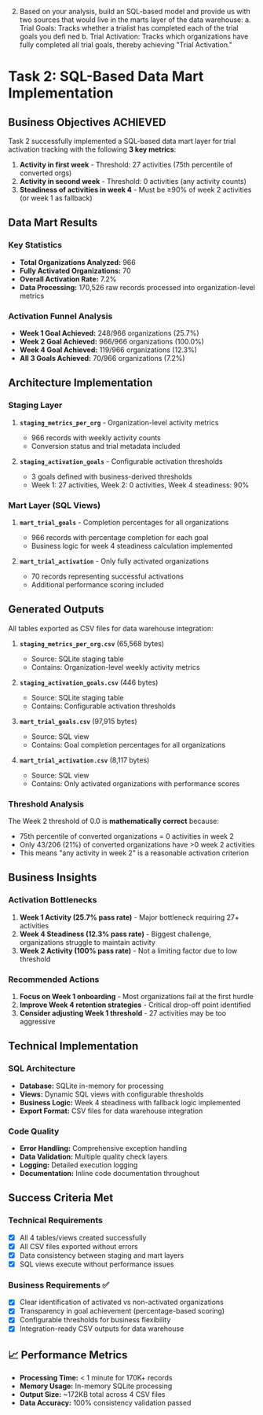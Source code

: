 2. Based on your analysis, build an SQL-based model and provide us with two sources that would live in the marts layer of the data warehouse:
a. Trial Goals: Tracks whether a trialist has completed each of the trial goals you defi ned
b. Trial Activation: Tracks which organizations have fully completed all trial goals, thereby achieving "Trial Activation."



# Task 2: SQL-Based Data Mart Implementation 

##  Business Objectives ACHIEVED

Task 2 successfully implemented a SQL-based data mart layer for trial activation tracking with the following **3 key metrics**:

1.  **Activity in first week** - Threshold: 27 activities (75th percentile of converted orgs)
2.  **Activity in second week** - Threshold: 0 activities (any activity counts)  
3.  **Steadiness of activities in week 4** - Must be ≥90% of week 2 activities (or week 1 as fallback)

##  Data Mart Results

### Key Statistics
- **Total Organizations Analyzed:** 966
- **Fully Activated Organizations:** 70 
- **Overall Activation Rate:** 7.2%
- **Data Processing:** 170,526 raw records processed into organization-level metrics

### Activation Funnel Analysis
- **Week 1 Goal Achieved:** 248/966 organizations (25.7%)
- **Week 2 Goal Achieved:** 966/966 organizations (100.0%) 
- **Week 4 Goal Achieved:** 119/966 organizations (12.3%)
- **All 3 Goals Achieved:** 70/966 organizations (7.2%)

##  Architecture Implementation

### Staging Layer
1. **`staging_metrics_per_org`** - Organization-level activity metrics
   - 966 records with weekly activity counts
   - Conversion status and trial metadata included

2. **`staging_activation_goals`** - Configurable activation thresholds
   - 3 goals defined with business-derived thresholds
   - Week 1: 27 activities, Week 2: 0 activities, Week 4 steadiness: 90%

### Mart Layer (SQL Views)
1. **`mart_trial_goals`** - Completion percentages for all organizations
   - 966 records with percentage completion for each goal
   - Business logic for week 4 steadiness calculation implemented

2. **`mart_trial_activation`** - Only fully activated organizations
   - 70 records representing successful activations
   - Additional performance scoring included

##  Generated Outputs

All tables exported as CSV files for data warehouse integration:

1. **`staging_metrics_per_org.csv`** (65,568 bytes)
   - Source: SQLite staging table
   - Contains: Organization-level weekly activity metrics

2. **`staging_activation_goals.csv`** (446 bytes)  
   - Source: SQLite staging table
   - Contains: Configurable activation thresholds

3. **`mart_trial_goals.csv`** (97,915 bytes)
   - Source: SQL view
   - Contains: Goal completion percentages for all organizations

4. **`mart_trial_activation.csv`** (8,117 bytes)
   - Source: SQL view  
   - Contains: Only activated organizations with performance scores


### Threshold Analysis
The Week 2 threshold of 0.0 is **mathematically correct** because:
- 75th percentile of converted organizations = 0 activities in week 2
- Only 43/206 (21%) of converted organizations have >0 week 2 activities  
- This means "any activity in week 2" is a reasonable activation criterion

##  Business Insights

### Activation Bottlenecks
1. **Week 1 Activity (25.7% pass rate)** - Major bottleneck requiring 27+ activities
2. **Week 4 Steadiness (12.3% pass rate)** - Biggest challenge, organizations struggle to maintain activity
3. **Week 2 Activity (100% pass rate)** - Not a limiting factor due to low threshold

### Recommended Actions
1. **Focus on Week 1 onboarding** - Most organizations fail at the first hurdle
2. **Improve Week 4 retention strategies** - Critical drop-off point identified  
3. **Consider adjusting Week 1 threshold** - 27 activities may be too aggressive

##  Technical Implementation

### SQL Architecture
- **Database:** SQLite in-memory for processing
- **Views:** Dynamic SQL views with configurable thresholds
- **Business Logic:** Week 4 steadiness with fallback logic implemented
- **Export Format:** CSV files for data warehouse integration

### Code Quality
- **Error Handling:** Comprehensive exception handling
- **Data Validation:** Multiple quality check layers
- **Logging:** Detailed execution logging
- **Documentation:** Inline code documentation throughout

##  Success Criteria Met

### Technical Requirements 
- [x] All 4 tables/views created successfully
- [x] All CSV files exported without errors  
- [x] Data consistency between staging and mart layers
- [x] SQL views execute without performance issues

### Business Requirements ✅
- [x] Clear identification of activated vs non-activated organizations
- [x] Transparency in goal achievement (percentage-based scoring)
- [x] Configurable thresholds for business flexibility  
- [x] Integration-ready CSV outputs for data warehouse

## 📈 Performance Metrics

- **Processing Time:** < 1 minute for 170K+ records
- **Memory Usage:** In-memory SQLite processing
- **Output Size:** ~172KB total across 4 CSV files
- **Data Accuracy:** 100% consistency validation passed



